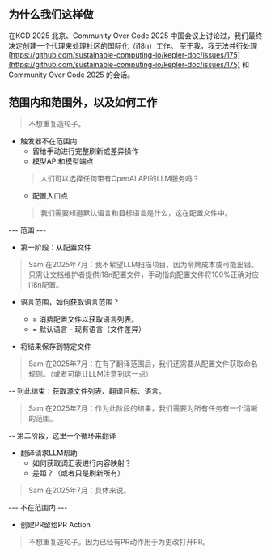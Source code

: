 ## 为什么我们这样做

在KCD 2025 北京、Community Over Code 2025 中国会议上讨论过，我们最终决定创建一个代理来处理社区的国际化（i18n）工作。
至于我，我无法并行处理 [https://github.com/sustainable-computing-io/kepler-doc/issues/175](https://github.com/sustainable-computing-io/kepler-doc/issues/175) 和 Community Over Code 2025 的会话。

## 范围内和范围外，以及如何工作

> 不想重复造轮子。

- 触发器不在范围内
  - 留给手动进行完整刷新或差异操作
  - 模型API和模型端点
  > 人们可以选择任何带有OpenAI API的LLM服务吗？
  - 配置入口点
  > 我们需要知道默认语言和目标语言是什么，这在配置文件中。

--- 范围 ---

- 第一阶段：从配置文件

> Sam 在2025年7月：我不希望LLM扫描项目，因为令牌成本或可能出错。只需让文档维护者提供i18n配置文件，手动指向配置文件将100%正确对应i18n配置。

- 语言范围，如何获取语言范围？
  - = 消费配置文件以获取语言列表。
  - = 默认语言 - 现有语言（文件差异）

- 将结果保存到特定文件

> Sam 在2025年7月：在有了翻译范围后，我们还需要从配置文件获取命名规则。（或者可能让LLM注意到这一点）

-- 到此结束：获取源文件列表、翻译目标、语言。
> Sam 在2025年7月：作为此阶段的结果，我们需要为所有任务有一个清晰的范围。

-- 第二阶段，这里一个循环来翻译

- 翻译请求LLM帮助
  - 如何获取词汇表进行内容映射？
  - 差距？（或者只是刷新所有）

> Sam 在2025年7月：具体来说。

--- 不在范围内 ---

- 创建PR留给PR Action

> 不想重复造轮子。因为已经有PR动作用于为更改打开PR。
